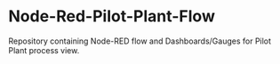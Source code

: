 # Node-Red-Pilot-Plant-Flow
Repository containing Node-RED flow and Dashboards/Gauges for Pilot Plant process view. 
